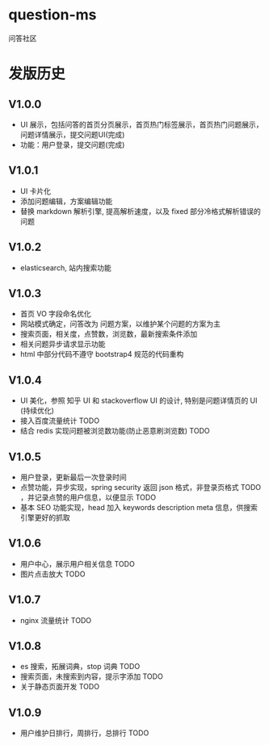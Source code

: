 # question-ms

问答社区

# 发版历史

## V1.0.0

- UI 展示，包括问答的首页分页展示，首页热门标签展示，首页热门问题展示，问题详情展示，提交问题UI(完成)
- 功能：用户登录，提交问题(完成)

## V1.0.1

- UI 卡片化
- 添加问题编辑，方案编辑功能
- 替换 markdown 解析引擎, 提高解析速度，以及 fixed 部分冷格式解析错误的问题

## V1.0.2

- elasticsearch, 站内搜索功能

## V1.0.3

- 首页 VO 字段命名优化
- 网站模式确定，问答改为 问题方案，以维护某个问题的方案为主
- 搜索页面，相关度，点赞数，浏览数，最新搜索条件添加
- 相关问题异步请求显示功能
- html 中部分代码不遵守 bootstrap4 规范的代码重构

## V1.0.4

- UI 美化，参照 知乎 UI 和 stackoverflow UI 的设计, 特别是问题详情页的 UI (持续优化)
- 接入百度流量统计 TODO
- 结合 redis 实现问题被浏览数功能(防止恶意刷浏览数) TODO

## V1.0.5

- 用户登录，更新最后一次登录时间
- 点赞功能，异步实现，spring security 返回 json 格式，非登录页格式 TODO
，并记录点赞的用户信息，以便显示 TODO
- 基本 SEO 功能实现，head 加入 keywords description meta 信息，供搜索引擎更好的抓取

## V1.0.6

- 用户中心，展示用户相关信息 TODO
- 图片点击放大 TODO

## V1.0.7

- nginx 流量统计 TODO

## V1.0.8

- es 搜索，拓展词典，stop 词典 TODO
- 搜索页面，未搜索到内容，提示字添加 TODO
- 关于静态页面开发 TODO

## V1.0.9

- 用户维护日排行，周排行，总排行 TODO


